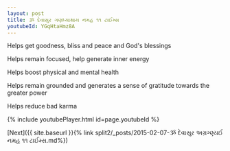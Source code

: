 ```yaml
---
layout: post
title: ૐ દેવાસુર ગણધ્યાક્ષાય નમહ ૧૧ ટાઈમ્સ
youtubeId: YGqHtaHmz8A
---
```

 
 
Helps get goodness, bliss and peace and God's blessings
 
Helps remain focused, help generate inner energy 
 
Helps boost physical and mental health 
 
Helps remain grounded and generates a sense of gratitude towards the greater power 
 
Helps reduce bad karma
 
 
 
 


{% include youtubePlayer.html id=page.youtubeId %}
 
[Next]({{ site.baseurl }}{% link  split2/_posts/2015-02-07-ૐ દેવાસુર અગ્રગ્ણ્યઈ નમહ ૧૧ ટાઈમ્સ.md%})
 
